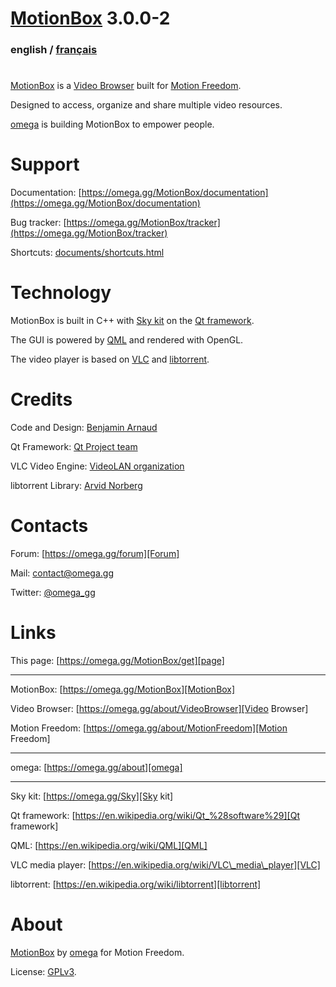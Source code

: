 # [MotionBox] 3.0.0-2

### english / [français](documents/fr/Readme.html)

#

[MotionBox] is a [Video Browser] built for [Motion Freedom].

Designed to access, organize and share multiple video resources.

[omega] is building MotionBox to empower people.


# Support

Documentation: [https://omega.gg/MotionBox/documentation](https://omega.gg/MotionBox/documentation)

Bug tracker: [https://omega.gg/MotionBox/tracker](https://omega.gg/MotionBox/tracker)

Shortcuts: [documents/shortcuts.html](documents/shortcuts.html)


# Technology

MotionBox is built in C++ with [Sky kit] on the [Qt framework].

The GUI is powered by [QML] and rendered with OpenGL.

The video player is based on [VLC] and [libtorrent].


# Credits

Code and Design: [Benjamin Arnaud](https://bunjee.me)

Qt Framework: [Qt Project team](https://www.qt.io)

VLC Video Engine: [VideoLAN organization](https://www.videolan.org)

libtorrent Library: [Arvid Norberg](https://www.libtorrent.org)


# Contacts

Forum: [https://omega.gg/forum][Forum]

Mail: [contact@omega.gg][Mail]

Twitter: [@omega_gg][Twitter]

[Forum]: https://omega.gg/forum

[Mail]: https://omega.gg/contact

[Twitter]: https://omega.gg/twitter


# Links

This page: [https://omega.gg/MotionBox/get][page]

[page]: https://omega.gg/MotionBox/get

---

MotionBox: [https://omega.gg/MotionBox][MotionBox]

Video Browser: [https://omega.gg/about/VideoBrowser][Video Browser]

Motion Freedom: [https://omega.gg/about/MotionFreedom][Motion Freedom]

[MotionBox]: https://omega.gg/MotionBox

[Video Browser]: https://omega.gg/about/VideoBrowser

[Motion Freedom]: https://omega.gg/about/MotionFreedom

---

omega: [https://omega.gg/about][omega]

[omega]: https://omega.gg/about

---

Sky kit: [https://omega.gg/Sky][Sky kit]

Qt framework: [https://en.wikipedia.org/wiki/Qt_%28software%29][Qt framework]

QML: [https://en.wikipedia.org/wiki/QML][QML]

VLC media player: [https://en.wikipedia.org/wiki/VLC\_media\_player][VLC]

libtorrent: [https://en.wikipedia.org/wiki/libtorrent][libtorrent]

[Sky kit]: https://omega.gg/Sky

[Qt framework]: https://en.wikipedia.org/wiki/Qt_%28software%29

[QML]: https://en.wikipedia.org/wiki/QML

[VLC]: https://en.wikipedia.org/wiki/VLC_media_player

[libtorrent]: https://en.wikipedia.org/wiki/libtorrent


# About

[MotionBox] by [omega] for Motion Freedom.

License: [GPLv3](documents/license.html).
